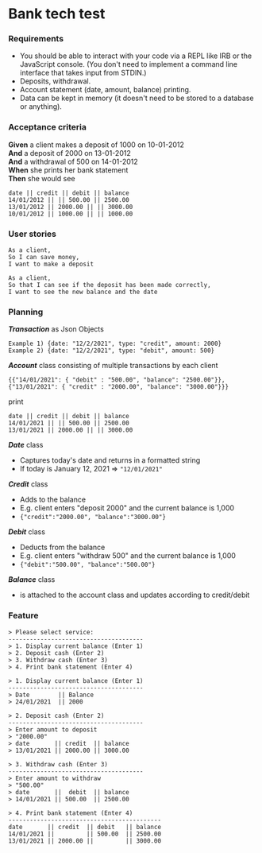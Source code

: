 # Bank tech test

### Requirements

- You should be able to interact with your code via a REPL like IRB or the JavaScript console. (You don't need to implement a command line interface that takes input from STDIN.)
- Deposits, withdrawal.
- Account statement (date, amount, balance) printing.
- Data can be kept in memory (it doesn't need to be stored to a database or anything).

### Acceptance criteria

**Given** a client makes a deposit of 1000 on 10-01-2012  
**And** a deposit of 2000 on 13-01-2012  
**And** a withdrawal of 500 on 14-01-2012  
**When** she prints her bank statement  
**Then** she would see

```
date || credit || debit || balance
14/01/2012 || || 500.00 || 2500.00
13/01/2012 || 2000.00 || || 3000.00
10/01/2012 || 1000.00 || || 1000.00
```

### User stories

```
As a client,
So I can save money,
I want to make a deposit
```

```
As a client,
So that I can see if the deposit has been made correctly,
I want to see the new balance and the date
```

### Planning

**_Transaction_** as Json Objects

```
Example 1) {date: "12/2/2021", type: "credit", amount: 2000}
Example 2) {date: "12/2/2021", type: "debit", amount: 500}
```

**_Account_** class consisting of multiple transactions by each client

```
{{"14/01/2021": { "debit" : "500.00", "balance": "2500.00"}},
{"13/01/2021": { "credit" : "2000.00", "balance": "3000.00"}}}
```

print

```
date || credit || debit || balance
14/01/2021 || || 500.00 || 2500.00
13/01/2021 || 2000.00 || || 3000.00
```

**_Date_** class

- Captures today's date and returns in a formatted string
- If today is January 12, 2021 => `"12/01/2021"`

**_Credit_** class

- Adds to the balance
- E.g. client enters "deposit 2000" and the current balance is 1,000
- `{"credit":"2000.00", "balance":"3000.00"}`

**_Debit_** class

- Deducts from the balance
- E.g. client enters "withdraw 500" and the current balance is 1,000
- `{"debit":"500.00", "balance":"500.00"}`

**_Balance_** class

- is attached to the account class and updates according to credit/debit

### Feature

```
> Please select service:
--------------------------------------
> 1. Display current balance (Enter 1)
> 2. Deposit cash (Enter 2)
> 3. Withdraw cash (Enter 3)
> 4. Print bank statement (Enter 4)

> 1. Display current balance (Enter 1)
--------------------------------------
> Date        || Balance
> 24/01/2021  || 2000

> 2. Deposit cash (Enter 2)
--------------------------------------
> Enter amount to deposit
> "2000.00"
> date       || credit  || balance
> 13/01/2021 || 2000.00 || 3000.00

> 3. Withdraw cash (Enter 3)
--------------------------------------
> Enter amount to withdraw
> "500.00"
> date       ||  debit  || balance
> 14/01/2021 || 500.00  || 2500.00

> 4. Print bank statement (Enter 4)
-------------------------------------------
date       || credit  || debit   || balance
14/01/2021 ||         || 500.00  || 2500.00
13/01/2021 || 2000.00 ||         || 3000.00
```
